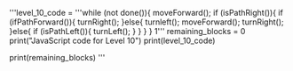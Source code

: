 
'''level_10_code = '''while (not done()){
    moveForward();
    if (isPathRight()){
      if (ifPathForward()){
        turnRight();
      }else{
       turnleft();
       moveForward();
       turnRight();
      }else{
       if (isPathLeft()){
          turnLeft();
       }
     }
   }
}
1'''
remaining_blocks = 0
print("JavaScript code for Level 10")
print(level_10_code)

print(remaining_blocks)
'''
